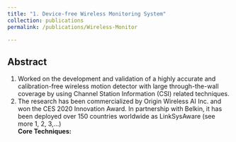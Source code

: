 ```yaml
---
title: "1. Device-free Wireless Monitoring System"
collection: publications
permalink: /publications/Wireless-Monitor

---
```


## Abstract
1. Worked on the development and validation of a highly accurate and calibration-free wireless motion detector with
large through-the-wall coverage by using Channel Station Information (CSI) related techniques.
2. The research has been commercialized by Origin Wireless AI Inc. and won the CES 2020 Innovation Award. In
partnership with Belkin, it has been deployed over 150 countries worldwide as LinkSysAware (see more 1, 2, 3,...) <br />
<b> Core Techniques: </b>
